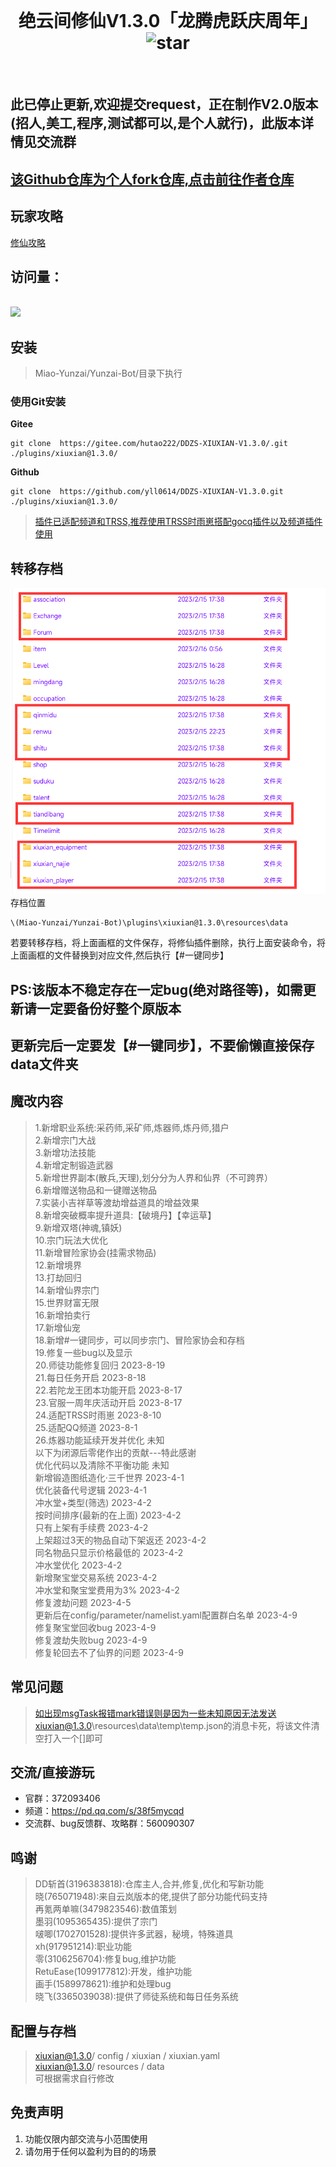 <div align="center">
<br>
<h1>绝云间修仙V1.3.0「龙腾虎跃庆周年」
<img src='https://gitee.com/hutao222/DDZS-XIUXIAN-V1.3.0/badge/star.svg?theme=dark'  alt='star'></img>
</h1>
</br>
</div> 

## 此已停止更新,欢迎提交request，正在制作V2.0版本(招人,美工,程序,测试都可以,是个人就行)，此版本详情见交流群
## [该Github仓库为个人fork仓库,点击前往作者仓库](https://gitee.com/hutao222/DDZS-XIUXIAN-V1.3.0)
## 玩家攻略
[修仙攻略](https://docs.qq.com/doc/DY25pbVlEakJaaW1u)  
## 访问量：        
<br><img src="https://count.getloli.com/get/@:DDZS-XIUXIAN-V1.2.4?theme=rule34" /> <br>       
## 安装      

> Miao-Yunzai/Yunzai-Bot/目录下执行  
### 使用Git安装

**Gitee**
```
git clone  https://gitee.com/hutao222/DDZS-XIUXIAN-V1.3.0/.git ./plugins/xiuxian@1.3.0/
```
**Github**
```
git clone  https://github.com/yll0614/DDZS-XIUXIAN-V1.3.0.git ./plugins/xiuxian@1.3.0/
```         
> [插件已适配频道和TRSS,推荐使用TRSS时雨崽搭配gocq插件以及频道插件使用](https://gitee.com/TimeRainStarSky/Yunzai)
## 转移存档            
![转移存档](pic/photo4.jpg)     
存档位置  
```
\(Miao-Yunzai/Yunzai-Bot)\plugins\xiuxian@1.3.0\resources\data
```      
若要转移存档，将上面画框的文件保存，将修仙插件删除，执行上面安装命令，将上面画框的文件替换到对应文件,然后执行【#一键同步】 

## PS:该版本不稳定存在一定bug(绝对路径等)，如需更新请一定要备份好整个原版本
## 更新完后一定要发【#一键同步】，不要偷懒直接保存data文件夹
## 魔改内容  
> 1.新增职业系统:采药师,采矿师,炼器师,炼丹师,猎户     
> 2.新增宗门大战    
> 3.新增功法技能     
> 4.新增定制锻造武器     
> 5.新增世界副本(散兵,天理),划分分为人界和仙界（不可跨界）     
> 6.新增赠送物品和一键赠送物品     
> 7.实装小吉祥草等渡劫增益道具的增益效果     
> 8.新增突破概率提升道具:【破境丹】【幸运草】     
> 9.新增双塔(神魂,镇妖)     
> 10.宗门玩法大优化     
> 11.新增冒险家协会(挂需求物品)     
> 12.新增境界     
> 13.打劫回归     
> 14.新增仙界宗门     
> 15.世界财富无限     
> 16.新增拍卖行    
> 17.新增仙宠    
> 18.新增#一键同步，可以同步宗门、冒险家协会和存档    
> 19.修复一些bug以及显示  
> 20.师徒功能修复回归 2023-8-19     
> 21.每日任务开启 2023-8-18     
> 22.若陀龙王团本功能开启 2023-8-17     
> 23.官服一周年庆活动开启 2023-8-17     
> 24.适配TRSS时雨崽 2023-8-10     
> 25.适配QQ频道 2023-8-1     
> 26.炼器功能延续开发并优化 未知     
> 以下为闭源后零佬作出的贡献---特此感谢     
> 优化代码以及清除不平衡功能 未知     
> 新增锻造图纸造化·三千世界 2023-4-1     
> 优化装备代号逻辑 2023-4-1     
> 冲水堂+类型(筛选) 2023-4-2     
> 按时间排序(最新的在上面) 2023-4-2     
> 只有上架有手续费 2023-4-2     
> 上架超过3天的物品自动下架返还 2023-4-2     
> 同名物品只显示价格最低的 2023-4-2     
> 冲水堂优化 2023-4-2     
> 新增聚宝堂交易系统 2023-4-2     
> 冲水堂和聚宝堂费用为3% 2023-4-2      
> 修复渡劫问题 2023-4-5     
> 更新后在config/parameter/namelist.yaml配置群白名单 2023-4-9     
> 修复聚宝堂回收bug 2023-4-9     
> 修复渡劫失败bug 2023-4-9     
> 修复轮回去不了仙界的问题 2023-4-9     
## 常见问题
>如出现msgTask报错mark错误则是因为一些未知原因无法发送xiuxian@1.3.0\resources\data\temp\temp.json的消息卡死，将该文件清空打入一个[]即可
## 交流/直接游玩      
- 官群：372093406     
- 频道：https://pd.qq.com/s/38f5mycqd 
- 交流群、bug反馈群、攻略群：560090307 
## 鸣谢
> DD斩首(3196383818):仓库主人,合并,修复,优化和写新功能   
> 晓(765071948):来自云岚版本的佬,提供了部分功能代码支持   
> 再氪两单嘛(3479823546):数值策划      
> 墨羽(1095365435):提供了宗门     
> 啵唧(1702701528):提供许多武器，秘境，特殊道具     
> xh(917951214):职业功能   
> 零(3106256704):修复bug,维护功能  
> RetuEase(1099177812):开发，维护功能   
> 画手(1589978621):维护和处理bug  
> 晓飞(3365039038):提供了师徒系统和每日任务系统  
## 配置与存档   
> xiuxian@1.3.0/ config / xiuxian / xiuxian.yaml       
> xiuxian@1.3.0/ resources / data          
>可根据需求自行修改     
## 免责声明       
1. 功能仅限内部交流与小范围使用       
2. 请勿用于任何以盈利为目的的场景      
